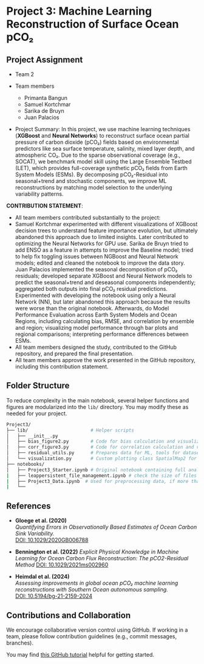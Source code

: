 # **Project 3: Machine Learning Reconstruction of Surface Ocean pCO₂**

## Project Assignment

+ Team 2
+ Team members
    + Primanta Bangun
    + Samuel Kortchmar
    + Sarika de Bruyn
    + Juan Palacios

+ Project Summary: In this project, we use machine learning techniques (**XGBoost** and **Neural Networks**) to reconstruct surface ocean partial pressure of carbon dioxide (pCO₂) fields based on environmental predictors like sea surface temperature, salinity, mixed layer depth, and atmospheric CO₂. Due to the sparse observational coverage (e.g., SOCAT), we benchmark model skill using the Large Ensemble Testbed (LET), which provides full-coverage synthetic pCO₂ fields from Earth System Models (ESMs). By decomposing pCO₂-Residual into seasonal+trend and stochastic components, we improve ML reconstructions by matching model selection to the underlying variability patterns.

**CONTRIBUTION STATEMENT**: 

+ All team members contributed substantially to the project:
+ Samuel Kortchmar experimented with different visualizations of XGBoost decision trees to understand feature importance evolution, but ultimately abandoned this approach due to limited insights. Later contributed to optimizing the Neural Networks for GPU use. Sarika de Bruyn tried to add ENSO as a feature in attempts to improve the Baseline model; tried to help fix toggling issues between NGBoost and Neural Network models; edited and cleaned the notebook to improve the data story. Juan Palacios implemented the seasonal decomposition of pCO₂ residuals; developed separate XGBoost and Neural Network models to predict the seasonal+trend and deseasonal components independently; aggregated both outputs into final pCO₂ residual predictions. Experimented with developing the notebook using only a Neural Network (NN), but later abandoned this approach because the results were worse than the original notebook. Afterwards, do Model Performance Evaluation across Earth System Models and Ocean Regions, including calculating bias, RMSE, and correlation by ensemble and region; visualizing model performance through bar plots and regional comparisons; interpreting performance differences between ESMs.
+ All team members designed the study, contributed to the GitHub repository, and prepared the final presentation.
+ All team members approve the work presented in the GitHub repository, including this contribution statement.

## **Folder Structure**

To reduce complexity in the main notebook, several helper functions and figures are modularized into the `lib/` directory. You may modify these as needed for your project.

```bash
Project3/
├── lib/                       # Helper scripts
│   ├── __init__.py
│   ├── bias_figure2.py        # Code for bias calculation and visualization
│   ├── corr_figure3.py        # Code for correlation calculation and visualization
│   ├── residual_utils.py      # Prepares data for ML, tools for dataset splitting, model evaluation, and saving files.
│   └── visualization.py       # Custom plotting class SpatialMap2 for creating high-quality spatial visualizations with colorbars and map features using Cartopy and Matplotlib.
├── notebooks/
│   ├── Project3_Starter.ipynb # Original notebook containing full analysis & data story
|   ├── leappersistent_file_management.ipynb # check the size of files and clean up
|   ├── Project3_Data.ipynb  # Used for preprocessing data, if more than the 20 preprocessed ESM members are required.
|   └── 

```

## **References**

- **Gloege et al. (2020)**  
  *Quantifying Errors in Observationally Based Estimates of Ocean Carbon Sink Variability.*  
  [DOI: 10.1029/2020GB006788](https://doi.org/10.1029/2020GB006788)

- **Bennington et al. (2022)**
  *Explicit Physical Knowledge in Machine Learning for Ocean Carbon Flux Reconstruction: The pCO2-Residual Method*
   [DOI: 10.1029/2021ms002960](https://agupubs.onlinelibrary.wiley.com/doi/full/10.1029/2021MS002960)

- **Heimdal et al. (2024)**  
  *Assessing improvements in global ocean pCO₂ machine learning reconstructions with Southern Ocean autonomous sampling.*  
  [DOI: 10.5194/bg-21-2159-2024](https://doi.org/10.5194/bg-21-2159-2024)


## **Contributions and Collaboration**

We encourage collaborative version control using GitHub. If working in a team, please follow contribution guidelines (e.g., commit messages, branches).

You may find [this GitHub tutorial](https://github.com/leap-stc/LEAPCourse-Climate-Pred-Challenges/blob/main/Tutorials/Github-Tutorial.md) helpful for getting started.


